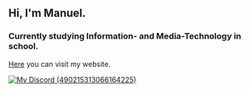 ## Hi, I'm Manuel.
### Currently studying Information- and Media-Technology in school.

[Here](https://manuelpuchner.ddns.net) you can visit my website.


[![My Discord (490215313066164225)](https://img.shields.io/badge/My-Discord-%235865F2.svg)](https://discord.com/users/490215313066164225)
